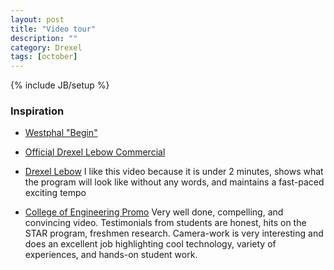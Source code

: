 ```yaml
---
layout: post
title: "Video tour"
description: ""
category: Drexel
tags: [october]
---
```

{% include JB/setup %}

### Inspiration

- [Westphal "Begin"](http://vimeo.com/61028050)

- [Official Drexel Lebow Commercial](http://www.youtube.com/watch?feature=player_detailpage&v=0tu4qfhi5ps)

- [Drexel Lebow](http://www.youtube.com/watch?feature=player_detailpage&v=mPr3MG5TVkk)
I like this video because it is under 2 minutes, shows what the program will look like without any words, and maintains a fast-paced exciting tempo

- [College of Engineering Promo](http://www.youtube.com/watch?feature=player_detailpage&v=dOdWjSsb9xI) Very well done, compelling, and convincing video. Testimonials from students are honest, hits on the STAR program, freshmen research. Camera-work is very interesting and does an excellent job highlighting cool technology, variety of experiences, and hands-on student work.